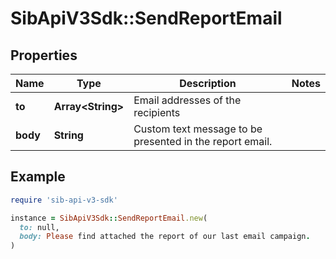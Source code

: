 # SibApiV3Sdk::SendReportEmail

## Properties

| Name | Type | Description | Notes |
| ---- | ---- | ----------- | ----- |
| **to** | **Array&lt;String&gt;** | Email addresses of the recipients |  |
| **body** | **String** | Custom text message to be presented in the report email. |  |

## Example

```ruby
require 'sib-api-v3-sdk'

instance = SibApiV3Sdk::SendReportEmail.new(
  to: null,
  body: Please find attached the report of our last email campaign.
)
```

